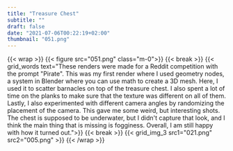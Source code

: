 ```yaml
---
title: "Treasure Chest"
subtitle: ""
draft: false
date: "2021-07-06T00:22:19+02:00"
thumbnail: "051.png"
---
```

{{< wrap >}}
{{< figure src="051.png" class="m-0">}}
{{< break >}}
{{< grid_words text="These renders were made for a Reddit competition with the prompt \"Pirate\". This was my first render where I used geometry nodes, a system in Blender where you can use math to create a 3D mesh. Here, I used it to scatter barnacles on top of the treasure chest. I also spent a lot of time on the planks to make sure that the texture was different on all of them. Lastly, I also experimented with different camera angles by randomizing the placement of the camera. This gave me some weird, but interesting shots. The chest is supposed to be underwater, but I didn't capture that look, and I think the main thing that is missing is fogginess. Overall, I am still happy with how it turned out.">}}
{{< break >}}
{{< grid_img_3 src1="021.png" src2="005.png" >}}
{{< /wrap >}}